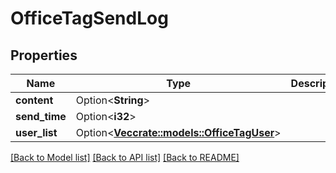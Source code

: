 # OfficeTagSendLog

## Properties

Name | Type | Description | Notes
------------ | ------------- | ------------- | -------------
**content** | Option<**String**> |  | [optional]
**send_time** | Option<**i32**> |  | [optional]
**user_list** | Option<[**Vec<crate::models::OfficeTagUser>**](OfficeTagUser.md)> |  | [optional]

[[Back to Model list]](../README.md#documentation-for-models) [[Back to API list]](../README.md#documentation-for-api-endpoints) [[Back to README]](../README.md)


